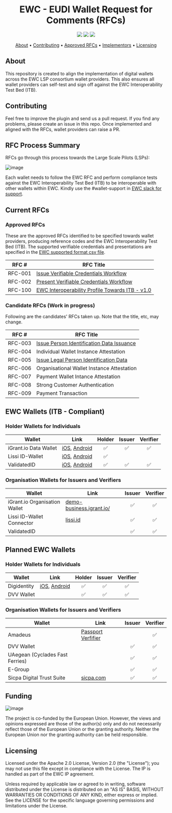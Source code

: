 <h1 align="center">
    EWC - EUDI Wallet Request for Comments (RFCs) 
</h1>

<p align="center">
    <a href="/../../commits/" title="Last Commit"><img src="https://img.shields.io/github/last-commit/EWC-consortium/eudi-wallet-rfcs?style=flat"></a>
    <a href="/../../issues" title="Open Issues"><img src="https://img.shields.io/github/issues/EWC-consortium/eudi-wallet-rfcs?style=flat"></a>
    <a href="./LICENSE" title="License"><img src="https://img.shields.io/badge/License-Apache%202.0-yellowgreen?style=flat"></a>
</p>

<p align="center">
  <a href="#about">About</a> •
  <a href="#contributing">Contributing</a> •
  <a href="#approved-rfcs">Approved RFCs</a> •
  <a href="#implementors">Implementors</a> •
  <a href="#licensing">Licensing</a>
</p>

## About

This repository is created to align the implementation of digital wallets across the EWC LSP consortium wallet providers. This also ensures all wallet providers can self-test and sign off against the EWC Interoperability Test Bed (ITB).

## Contributing

Feel free to improve the plugin and send us a pull request. If you find any problems, please create an issue in this repo. Once implemented and aligned with the RFCs, wallet providers can raise a PR.

## RFC Process Summary

RFCs go through this process towards the Large Scale Pilots (LSPs):

![image](https://github.com/EWC-consortium/eudi-wallet-rfcs/assets/455274/2113d6b6-1398-4004-8054-2a91551ef437)
 
Each wallet needs to follow the EWC RFC and perform compliance tests against the EWC Interoperability Test Bed (ITB) to be interoperable with other wallets within EWC. Kindly use the #wallet-support in [EWC slack for support](https://eudigitaliden-gax7504.slack.com/archives/C063LNT4L4R).

## Current RFCs

### Approved RFCs

These are the approved RFCs identified to be specified towards wallet providers, producing reference codes and the EWC Interoperability Test Bed (ITB). The supported verifiable credentials and presentations are specified in the [EWC supported format csv file](https://github.com/EWC-consortium/eudi-wallet-rfcs/blob/main/ewc-supported-formats.csv).

| **RFC #** | **RFC Title**                                                                                                                                                           |
| --------- | ----------------------------------------------------------------------------------------------------------------------------------------------------------------------- |
| RFC-001   | [Issue Verifiable Credentials Workflow](ewc-rfc001-issue-verifiable-credential.md)                         |
| RFC-002   | [Present Verifiable Credentials Workflow](ewc-rfc002-present-verifiable-credentials.md)                    |
| RFC-100   | [EWC Interoperability Profile Towards ITB - v1.0](ewc-rfc100-interoperability-profile-towards-itb-v1.0.md) |

### Candidate RFCs (Work in progress)

Following are the candidates' RFCs taken up. Note that the title, etc, may change.

| **RFC #** | **RFC Title**                                                                                  |
| --------- | ---------------------------------------------------------------------------------------------- |
| RFC-003   | [Issue Person Identification Data Issuance](ewc-rfc003-issue-person-identification-data.md)    |
| RFC-004   | Individual Wallet Instance Attestation                                                         |
| RFC-005   | [Issue Legal Person Identification Data](ewc-rfc005-issue-legal-person-identification-data.md) |
| RFC-006   | Organisational Wallet Instance Attestation                                                     |
| RFC-007   | Payment Wallet Intance Attestation                                                             |
| RFC-008   | Strong Customer Authentication                                                                 |
| RFC-009   | Payment Transaction                                                                            |

## EWC Wallets (ITB - Compliant)

### Holder Wallets for Individuals

| Wallet                | Link                                                                                                                                         | Holder | Issuer | Verifier |
| --------------------- | -------------------------------------------------------------------------------------------------------------------------------------------- | :----: | :----: | :------: |
| iGrant.io Data Wallet | [iOS](https://apple.co/2Mz9nJp), [Android](https://play.google.com/store/apps/details?id=io.igrant.mobileagent)                              |   ✅    |   ✅    |    ✅     |
| Lissi ID-Wallet       | [iOS](https://testflight.apple.com/join/9AWbZISv), [Android](https://play.google.com/store/apps/details?id=io.lissi.mobile.android.beta)     |   ✅    |        |          |
| ValidatedID           | [iOS](https://apps.apple.com/us/app/id-wallet-lsp/id6504026408), [Android](https://play.google.com/store/apps/details?id=com.vididentity.wallet.lsp) |   ✅    |   ✅    |    ✅     |

### Organisation Wallets for Issuers and Verifiers

| Wallet                        | Link                                                         | Issuer | Verifier |
| ----------------------------- | ------------------------------------------------------------ | :----: | :------: |
| iGrant.io Organisation Wallet | [demo-business.igrant.io/](https://demo-business.igrant.io/) |   ✅    |    ✅     |
| Lissi ID-Wallet Connector     | [lissi.id](https://lissi.id)                                 |   ✅    |    ✅     |
| ValidatedID                   |                                                              |   ✅    |    ✅     |

## Planned EWC Wallets

### Holder Wallets for Individuals

| Wallet      | Link                                                                                                                    | Holder | Issuer | Verifier |
| ----------- | ----------------------------------------------------------------------------------------------------------------------- | :----: | :----: | :------: |
| Digidentity | [iOS](https://apps.apple.com/app/id916749732), [Android](https://play.google.com/store/apps/details?id=com.digidentity) |   ✅    |   ✅    |    ✅     |
| DVV Wallet  |                                                                                                                         |   ✅    |   ✅    |    ✅     |

### Organisation Wallets for Issuers and Verifiers

| Wallet                          | Link                                                                    | Issuer | Verifier |
| ------------------------------- | ----------------------------------------------------------------------- | :----: | :------: |
| Amadeus                         | [Passport Verfifier](https://tid-wallet-dev.azurewebsites.net/passport) |        |    ✅    |
| DVV Wallet                      |                                                                         |   ✅    |    ✅    |
| UAegean (Cyclades Fast Ferries) |                                                                         |   ✅    |    ✅    |
| E-Group                         |                                                                         |   ✅    |    ✅    |
| Sicpa Digital Trust Suite       | [sicpa.com](https://docs.dip.sicpa.com/)                                |   ✅    |    ✅    |

## Funding

![image](https://github.com/EWC-consortium/ewc-wiki/assets/455274/1ac9b4e3-06b9-4c3c-a2af-ec5fbf584517)

The project is co-funded by the European Union. However, the views and opinions expressed are those of the author(s) only and do not necessarily reflect those of the European Union or the granting authority. Neither the European Union nor the granting authority can be held responsible.

## Licensing

Licensed under the Apache 2.0 License, Version 2.0 (the "License"); you may not use this file except in compliance with the License. The IP is handled as part of the EWC IP agreement. 

Unless required by applicable law or agreed to in writing, software distributed under the License is distributed on an "AS IS" BASIS, WITHOUT WARRANTIES OR CONDITIONS OF ANY KIND, either express or implied. See the LICENSE for the specific language governing permissions and limitations under the License.
